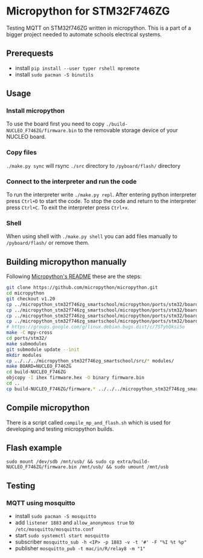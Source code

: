 # Micropython for STM32F746ZG
Testing MQTT on STM32f746ZG written in micropython. This is a part of a bigger project needed to automate schools electrical systems.

## Prerequests
- install `pip install --user typer rshell mpremote`
- install `sudo pacman -S binutils`

## Usage
### Install micropython
To use the board first you need to copy `./build-NUCLEO_F746ZG/firmware.bin` to the removable storage device of your NUCLEO board.

### Copy files
`./make.py sync` will rsync `./src` directory to `/pyboard/flash/` directory

### Connect to the interpreter and run the code
To run the interpreter write `./make.py repl`.
After entering python interpreter press `Ctrl+D` to start the code.
To stop the code and return to the interpreter press `Ctrl+C`.
To exit the interpreter press `Ctrl+x`.

### Shell
When using shell with `./make.py shell` you can add files manually to `/pyboard/flash/` or remove them.


## Building micropython manually
Following [Micropython's README](https://github.com/micropython/micropython/tree/master/ports/stm32#readme) these are the steps:

```bash
git clone https://github.com/micropython/micropython.git
cd micropython
git checkout v1.20
cp ../micropython_stm32f746zg_smartschool/micropython/ports/stm32/boards/NUCLEO_F746ZG/pins.csv ./ports/stm32/boards/NUCLEO_F746ZG/
cp ../micropython_stm32f746zg_smartschool/micropython/ports/stm32/boards/NUCLEO_F746ZG/mpconfigboard.h ./ports/stm32/boards/NUCLEO_F746ZG/
cp ../micropython_stm32f746zg_smartschool/micropython/ports/stm32/boards/NUCLEO_F746ZG/manifest.py ./ports/stm32/boards/NUCLEO_F746ZG/
cp ../micropython_stm32f746zg_smartschool/micropython/ports/stm32/boards/manifest.py ./ports/stm32/boards/
# https://groups.google.com/g/linux.debian.bugs.dist/c/7STyhQksi5o
make -C mpy-cross
cd ports/stm32/
make submodules
git submodule update --init
mkdir modules
cp ../../../micropython_stm32f746zg_smartschool/src/* modules/
make BOARD=NUCLEO_F746ZG
cd build-NUCLEO_F746ZG
objcopy -I ihex firmware.hex -O binary firmware.bin
cd ..
cp build-NUCLEO_F746ZG/firmware.* ../../../micropython_stm32f746zg_smartschool/extra/build-NUCLEO_F746ZG/
```

## Compile micropython
There is a script called `compile_mp_and_flash.sh` which is used for developing and testing micropython builds.

## Flash example
`sudo mount /dev/sdb /mnt/usb/ && sudo cp extra/build-NUCLEO_F746ZG/firmware.bin /mnt/usb/ && sudo umount /mnt/usb`

## Testing
### MQTT using mosquitto
- install `sudo pacman -S mosquitto`
- add `listener 1883` and `allow_anonymous true` to `/etc/mosquitto/mosquitto.conf`
- start `sudo systemctl start mosquitto`
- subscriber `mosquitto_sub -h <IP> -p 1883 -v -t '#' -F "%I %t %p"`
- publisher `mosquitto_pub -t mac/in/R/relay8 -m "1"`
